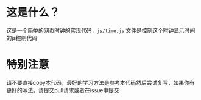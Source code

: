 # 这是什么？
这是一个简单的网页时钟的实现代码，`js/time.js` 文件是控制这个时钟显示时间的js控制代码

# **特别注意**
请不要直接copy本代码，最好的学习方法是参考本代码然后尝试复写，如果你有更好的写法，请提交pull请求或者在issue中提交